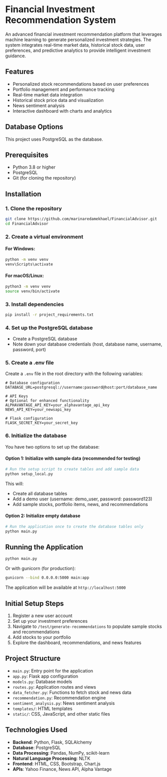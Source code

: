 # Financial Investment Recommendation System

An advanced financial investment recommendation platform that leverages machine learning to generate personalized investment strategies. The system integrates real-time market data, historical stock data, user preferences, and predictive analytics to provide intelligent investment guidance.

## Features

- Personalized stock recommendations based on user preferences
- Portfolio management and performance tracking
- Real-time market data integration
- Historical stock price data and visualization
- News sentiment analysis
- Interactive dashboard with charts and analytics

## Database Options

This project uses PostgreSQL as the database.

## Prerequisites

- Python 3.8 or higher
- PostgreSQL
- Git (for cloning the repository)

## Installation

### 1. Clone the repository

```bash
git clone https://github.com/marinaredamekhael/FinancialAdvisor.git
cd FinancialAdvisor
```

### 2. Create a virtual environment

#### For Windows:
```bash
python -m venv venv
venv\Scripts\activate
```

#### For macOS/Linux:
```bash
python3 -m venv venv
source venv/bin/activate
```

### 3. Install dependencies

```bash
pip install -r project_requirements.txt
```

### 4. Set up the PostgreSQL database

- Create a PostgreSQL database
- Note down your database credentials (host, database name, username, password, port)

### 5. Create a .env file

Create a `.env` file in the root directory with the following variables:

```
# Database configuration
DATABASE_URL=postgresql://username:password@host:port/database_name

# API Keys
# Optional for enhanced functionality
ALPHAVANTAGE_API_KEY=your_alphavantage_api_key
NEWS_API_KEY=your_newsapi_key

# Flask configuration
FLASK_SECRET_KEY=your_secret_key
```

### 6. Initialize the database

You have two options to set up the database:

#### Option 1: Initialize with sample data (recommended for testing)

```bash
# Run the setup script to create tables and add sample data
python setup_local.py
```

This will:
- Create all database tables
- Add a demo user (username: demo_user, password: password123)
- Add sample stocks, portfolio items, news, and recommendations

#### Option 2: Initialize empty database

```bash
# Run the application once to create the database tables only
python main.py
```

## Running the Application

```bash
python main.py
```

Or with gunicorn (for production):

```bash
gunicorn --bind 0.0.0.0:5000 main:app
```

The application will be available at `http://localhost:5000`

## Initial Setup Steps

1. Register a new user account
2. Set up your investment preferences
3. Navigate to `/test/generate-recommendations` to populate sample stocks and recommendations
4. Add stocks to your portfolio
5. Explore the dashboard, recommendations, and news features

## Project Structure

- `main.py`: Entry point for the application
- `app.py`: Flask app configuration
- `models.py`: Database models
- `routes.py`: Application routes and views
- `data_fetcher.py`: Functions to fetch stock and news data
- `recommendation.py`: Recommendation engine
- `sentiment_analysis.py`: News sentiment analysis
- `templates/`: HTML templates
- `static/`: CSS, JavaScript, and other static files

## Technologies Used

- **Backend**: Python, Flask, SQLAlchemy
- **Database**: PostgreSQL
- **Data Processing**: Pandas, NumPy, scikit-learn
- **Natural Language Processing**: NLTK
- **Frontend**: HTML, CSS, Bootstrap, Chart.js
- **APIs**: Yahoo Finance, News API, Alpha Vantage

